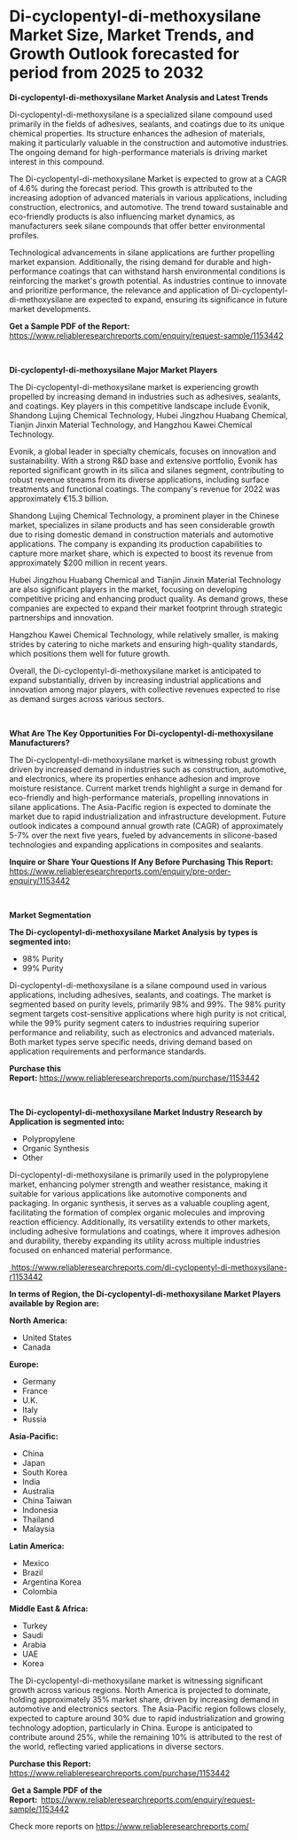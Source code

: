 <p><h1>Di-cyclopentyl-di-methoxysilane Market Size, Market Trends, and Growth Outlook forecasted for period from 2025 to 2032</h1></p><p><strong>Di-cyclopentyl-di-methoxysilane Market Analysis and Latest Trends</strong></p>
<p><p>Di-cyclopentyl-di-methoxysilane is a specialized silane compound used primarily in the fields of adhesives, sealants, and coatings due to its unique chemical properties. Its structure enhances the adhesion of materials, making it particularly valuable in the construction and automotive industries. The ongoing demand for high-performance materials is driving market interest in this compound.</p><p>The Di-cyclopentyl-di-methoxysilane Market is expected to grow at a CAGR of 4.6% during the forecast period. This growth is attributed to the increasing adoption of advanced materials in various applications, including construction, electronics, and automotive. The trend toward sustainable and eco-friendly products is also influencing market dynamics, as manufacturers seek silane compounds that offer better environmental profiles.</p><p>Technological advancements in silane applications are further propelling market expansion. Additionally, the rising demand for durable and high-performance coatings that can withstand harsh environmental conditions is reinforcing the market's growth potential. As industries continue to innovate and prioritize performance, the relevance and application of Di-cyclopentyl-di-methoxysilane are expected to expand, ensuring its significance in future market developments.</p></p>
<p><strong>Get a Sample PDF of the Report:&nbsp;</strong> <a href="https://www.reliableresearchreports.com/enquiry/request-sample/1153442?utm_campaign=2208&utm_medium=2&utm_source=Github&utm_content=ia&utm_term=04042025&utm_id=di-cyclopentyl-di-methoxysilane">https://www.reliableresearchreports.com/enquiry/request-sample/1153442</a></p>
<p>&nbsp;</p>
<p><strong>Di-cyclopentyl-di-methoxysilane Major Market Players</strong></p>
<p><p>The Di-cyclopentyl-di-methoxysilane market is experiencing growth propelled by increasing demand in industries such as adhesives, sealants, and coatings. Key players in this competitive landscape include Evonik, Shandong Lujing Chemical Technology, Hubei Jingzhou Huabang Chemical, Tianjin Jinxin Material Technology, and Hangzhou Kawei Chemical Technology.</p><p>Evonik, a global leader in specialty chemicals, focuses on innovation and sustainability. With a strong R&D base and extensive portfolio, Evonik has reported significant growth in its silica and silanes segment, contributing to robust revenue streams from its diverse applications, including surface treatments and functional coatings. The company's revenue for 2022 was approximately €15.3 billion.</p><p>Shandong Lujing Chemical Technology, a prominent player in the Chinese market, specializes in silane products and has seen considerable growth due to rising domestic demand in construction materials and automotive applications. The company is expanding its production capabilities to capture more market share, which is expected to boost its revenue from approximately $200 million in recent years.</p><p>Hubei Jingzhou Huabang Chemical and Tianjin Jinxin Material Technology are also significant players in the market, focusing on developing competitive pricing and enhancing product quality. As demand grows, these companies are expected to expand their market footprint through strategic partnerships and innovation.</p><p>Hangzhou Kawei Chemical Technology, while relatively smaller, is making strides by catering to niche markets and ensuring high-quality standards, which positions them well for future growth.</p><p>Overall, the Di-cyclopentyl-di-methoxysilane market is anticipated to expand substantially, driven by increasing industrial applications and innovation among major players, with collective revenues expected to rise as demand surges across various sectors.</p></p>
<p>&nbsp;</p>
<p><strong>What Are The Key Opportunities For Di-cyclopentyl-di-methoxysilane Manufacturers?</strong></p>
<p><p>The Di-cyclopentyl-di-methoxysilane market is witnessing robust growth driven by increased demand in industries such as construction, automotive, and electronics, where its properties enhance adhesion and improve moisture resistance. Current market trends highlight a surge in demand for eco-friendly and high-performance materials, propelling innovations in silane applications. The Asia-Pacific region is expected to dominate the market due to rapid industrialization and infrastructure development. Future outlook indicates a compound annual growth rate (CAGR) of approximately 5-7% over the next five years, fueled by advancements in silicone-based technologies and expanding applications in composites and sealants.</p></p>
<p><strong>Inquire or Share Your Questions If Any Before Purchasing This Report:</strong> <a href="https://www.reliableresearchreports.com/enquiry/pre-order-enquiry/1153442?utm_campaign=2208&utm_medium=2&utm_source=Github&utm_content=ia&utm_term=04042025&utm_id=di-cyclopentyl-di-methoxysilane">https://www.reliableresearchreports.com/enquiry/pre-order-enquiry/1153442</a></p>
<p>&nbsp;</p>
<p><strong>Market Segmentation</strong></p>
<p><strong>The Di-cyclopentyl-di-methoxysilane Market Analysis by types is segmented into:</strong></p>
<p><ul><li>98% Purity</li><li>99% Purity</li></ul></p>
<p><p>Di-cyclopentyl-di-methoxysilane is a silane compound used in various applications, including adhesives, sealants, and coatings. The market is segmented based on purity levels, primarily 98% and 99%. The 98% purity segment targets cost-sensitive applications where high purity is not critical, while the 99% purity segment caters to industries requiring superior performance and reliability, such as electronics and advanced materials. Both market types serve specific needs, driving demand based on application requirements and performance standards.</p></p>
<p><strong>Purchase this Report:&nbsp;</strong><a href="https://www.reliableresearchreports.com/purchase/1153442?utm_campaign=2208&utm_medium=2&utm_source=Github&utm_content=ia&utm_term=04042025&utm_id=di-cyclopentyl-di-methoxysilane">https://www.reliableresearchreports.com/purchase/1153442</a></p>
<p>&nbsp;</p>
<p><strong>The Di-cyclopentyl-di-methoxysilane Market Industry Research by Application is segmented into:</strong></p>
<p><ul><li>Polypropylene</li><li>Organic Synthesis</li><li>Other</li></ul></p>
<p><p>Di-cyclopentyl-di-methoxysilane is primarily used in the polypropylene market, enhancing polymer strength and weather resistance, making it suitable for various applications like automotive components and packaging. In organic synthesis, it serves as a valuable coupling agent, facilitating the formation of complex organic molecules and improving reaction efficiency. Additionally, its versatility extends to other markets, including adhesive formulations and coatings, where it improves adhesion and durability, thereby expanding its utility across multiple industries focused on enhanced material performance.</p></p>
<p><a href="https://www.reliableresearchreports.com/di-cyclopentyl-di-methoxysilane-r1153442?utm_campaign=2208&utm_medium=2&utm_source=Github&utm_content=ia&utm_term=04042025&utm_id=di-cyclopentyl-di-methoxysilane">&nbsp;https://www.reliableresearchreports.com/di-cyclopentyl-di-methoxysilane-r1153442</a></p>
<p><strong>In terms of Region, the Di-cyclopentyl-di-methoxysilane Market Players available by Region are:</strong></p>
<p>
    <p> <strong> North America: </strong>
        <ul>
            <li>United States</li>
            <li>Canada</li>
        </ul>
        </p> 
    <p> <strong> Europe: </strong>
        <ul>
            <li>Germany</li>
            <li>France</li>
            <li>U.K.</li>
            <li>Italy</li>
            <li>Russia</li>
        </ul>
        </p> 
    <p> <strong> Asia-Pacific: </strong>
        <ul>
            <li>China</li>
            <li>Japan</li>
            <li>South Korea</li>
            <li>India</li>
            <li>Australia</li>
            <li>China Taiwan</li>
            <li>Indonesia</li>
            <li>Thailand</li>
            <li>Malaysia</li>
        </ul>
        </p> 
    <p> <strong> Latin America: </strong>
        <ul>
            <li>Mexico</li>
            <li>Brazil</li>
            <li>Argentina Korea</li>
            <li>Colombia</li>
        </ul>
        </p> 
    <p> <strong> Middle East & Africa: </strong>
        <ul>
            <li>Turkey</li>
            <li>Saudi</li>
            <li>Arabia</li>
            <li>UAE</li>
            <li>Korea</li>
        </ul>
    </p>
    </p>
<p><p>The Di-cyclopentyl-di-methoxysilane market is witnessing significant growth across various regions. North America is projected to dominate, holding approximately 35% market share, driven by increasing demand in automotive and electronics sectors. The Asia-Pacific region follows closely, expected to capture around 30% due to rapid industrialization and growing technology adoption, particularly in China. Europe is anticipated to contribute around 25%, while the remaining 10% is attributed to the rest of the world, reflecting varied applications in diverse sectors.</p></p>
<p><strong>Purchase this Report: </strong><a href="https://www.reliableresearchreports.com/purchase/1153442?utm_campaign=2208&utm_medium=2&utm_source=Github&utm_content=ia&utm_term=04042025&utm_id=di-cyclopentyl-di-methoxysilane">https://www.reliableresearchreports.com/purchase/1153442</a></p>
<p>&nbsp;<strong>Get a Sample PDF of the Report:&nbsp;&nbsp;</strong><a href="https://www.reliableresearchreports.com/enquiry/request-sample/1153442?utm_campaign=2208&utm_medium=2&utm_source=Github&utm_content=ia&utm_term=04042025&utm_id=di-cyclopentyl-di-methoxysilane">https://www.reliableresearchreports.com/enquiry/request-sample/1153442</a></p>
<p><strong></strong></p>
<p>Check more reports on <a href="https://www.reliableresearchreports.com/?utm_campaign=2208&utm_medium=2&utm_source=Github&utm_content=ia&utm_term=04042025&utm_id=di-cyclopentyl-di-methoxysilane">https://www.reliableresearchreports.com/</a></p>